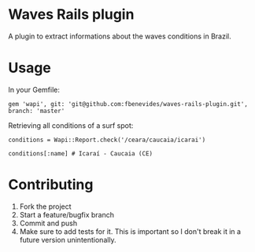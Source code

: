 # Waves Rails plugin
A plugin to extract informations about the waves conditions in Brazil.


# Usage
In your Gemfile:
```
gem 'wapi', git: 'git@github.com:fbenevides/waves-rails-plugin.git', branch: 'master'
```

Retrieving all conditions of a surf spot:
```
conditions = Wapi::Report.check('/ceara/caucaia/icarai')

conditions[:name] # Icaraí - Caucaia (CE)
```

# Contributing

1. Fork the project
2. Start a feature/bugfix branch
3. Commit and push
4. Make sure to add tests for it. This is important so I don't break it in a future version unintentionally.